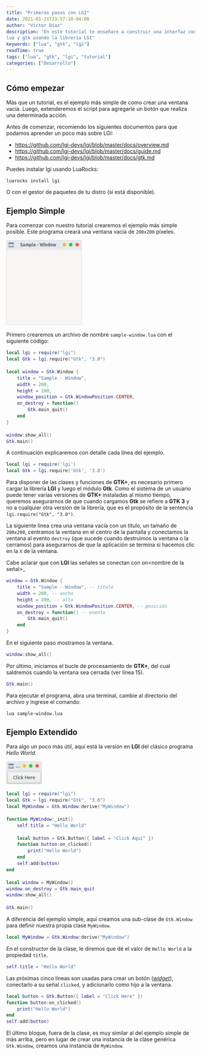```yaml
---
title: "Primeros pasos con LGI"
date: 2021-01-21T23:57:10-04:00
author: "Víctor Díaz"
description: "En este tutorial te enseñare a construir una interfaz con
lua y gtk usando la librería LGI"
keywords: ["lua", "gtk", "lgi"]
readTime: true
tags: ["lua", "gtk", "lgi", "tutorial"]
categories: ["Desarrollo"]
---
```


## Cómo empezar

Más que un tutorial, es el ejemplo más simple de como crear una ventana vacía.
Luego, extenderemos el script para agregarle un botón que realiza una determinada acción.

Antes de comenzar, recomiendo los siguientes documentos para que podamos aprender
un poco más sobre LGI:

* https://github.com/lgi-devs/lgi/blob/master/docs/overview.md
* https://github.com/lgi-devs/lgi/blob/master/docs/guide.md
* https://github.com/lgi-devs/lgi/blob/master/docs/gtk.md

Puedes instalar lgi usando LuaRocks:

```
luarocks install lgi
```

O con el gestor de paquetes de tu distro (si está disponible).

## Ejemplo Simple

Para comenzar con nuestro tutorial crearemos el ejemplo más simple posible.
Este programa creará una ventana vacía de `200x200` píxeles.

![simple-window.lua](/images/post/primeros-pasos-con-lua-gtk/screen1.jpg)

Primero crearemos un archivo de nombre `sample-window.lua`
con el siguiente código:

```lua
local lgi = require("lgi")
local Gtk = lgi.require("Gtk", "3.0")

local window = Gtk.Window {
	title = "Sample - Window",
	width = 200,
	height = 200,
	window_position = Gtk.WindowPosition.CENTER,
	on_destroy = function()
		Gtk.main_quit()
	end
}

window:show_all()
Gtk.main()
```

A continuación explicaremos con detalle cada línea del ejemplo.

```lua
local lgi = require('lgi')
local Gtk = lgi.require('Gtk', '3.0')
```

Para disponer de las clases y funciones de **GTK+**, es necesario primero cargar la
librería **LGI** y luego el módulo **Gtk**. Como el sistema de un usuario puede tener varias
versiones de **GTK+** instaladas al mismo tiempo, queremos asegurarnos de que cuando
cargamos **Gtk** se refiere a **GTK 3** y no a cualquier otra versión de la librería,
que es el propósito de la sentencia `lgi.require("Gtk", "3.0")`.

La siguiente línea crea una ventana vacía con un título, un tamaño de `200x200`,
centramos la ventana en el centro de la pantalla y conectamos la ventana al evento
`destroy` (que sucede cuando destruimos la ventana o la cerramos) para asegurarnos
de que la aplicación se termina si hacemos clic en la `X` de la ventana.

Cabe aclarar que con **LGI** las señales se conectan con _on_<nombre de la señal>_

```lua
window = Gtk.Window {
	title = "Sample - Window", -- título
	width = 200, -- ancho
	height = 200, -- alto
	window_position = Gtk.WindowPosition.CENTER, -- posición
	on_destroy = function() -- evento
		Gtk.main_quit()
	end
}
```

En el siguiente paso mostramos la ventana.

```lua
window:show_all()
```

Por último, iniciamos el bucle de procesamiento de **GTK+**, del cual saldremos
cuando la ventana sea cerrada (ver línea 15).

```lua
Gtk.main()
```

Para ejecutar el programa, abra una terminal, cambie al directorio del archivo y
ingrese el comando:

```sh
lua sample-window.lua
```

## Ejemplo Extendido

Para algo un poco más útil, aquí está la versión en **LGI** del clásico
programa _Hello World_.

![hello-world.lua](/images/post/primeros-pasos-con-lua-gtk/screen2.jpg)

```lua
local lgi = require("lgi")
local Gtk = lgi.require("Gtk", "3.0")
local MyWindow = Gtk.Window:derive("MyWindow")

function MyWindow:_init()
	self.title = "Hello World"

	local button = Gtk.Button({ label = "Click Aquí" })
	function button:on_clicked()
		print("Hello World")
	end
	self:add(button)
end

local window = MyWindow()
window.on_destroy = Gtk.main_quit
window:show_all()

Gtk.main()
```

A diferencia del ejemplo simple, aquí creamos una sub-clase de `Gtk.Window` para
definir nuestra propia clase `MyWindow`.

```lua
local MyWindow = Gtk.Window:derive("MyWindow")
```

En el constructor de la clase, le diremos que dé el valor de `Hello World` a la
propiedad `title`.

```lua
self.title = "Hello World"
```

Las próximas cinco líneas son usadas para crear un botón
(_[widget](http://es.wikipedia.org/wiki/Widget)_), conectarlo a su señal
`clicked`, y adicionarlo como hijo a la ventana.

```lua
local button = Gtk.Button({ label = "Click Here" })
function button:on_clicked()
	print("Hello World")
end
self:add(button)
```

El último bloque, fuera de la clase, es muy similar al del ejemplo simple de más
arriba, pero en lugar de crear una instancia de la cláse genérica `Gtk.Window`,
creamos una instancia de `MyWindow`.
